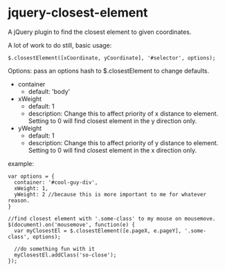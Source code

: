 # jquery-closest-element
A jQuery plugin to find the closest element to given coordinates.

A lot of work to do still, basic usage:

```
$.closestElement([xCoordinate, yCoordinate], '#selector', options);
```

Options: pass an options hash to $.closestElement to change defaults.
- container
  - default: 'body'
- xWeight
  -  default: 1
  -  description: Change this to affect priority of x distance to element. Setting to 0 will find closest element in the y direction only.
- yWeight
  -  default: 1
  -  description: Change this to affect priority of y distance to element. Setting to 0 will find closest element in the x direction only.

example:
```
var options = {
  container: '#cool-guy-div',
  xWeight: 1,
  yWeight: 2 //because this is more important to me for whatever reason.
}

//find closest element with '.some-class' to my mouse on mousemove.
$(document).on('mousemove', function(e) {
  var myClosestEl = $.closestElement([e.pageX, e.pageY], '.some-class', options);
  
  //do something fun with it
  myClosestEl.addClass('so-close');
});
```
